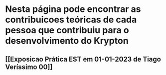 # Nesta página pode encontrar as contribuicoes teóricas de cada pessoa que contribuiu para o desenvolvimento do Krypton

## [[Exposicao Prática EST em 01-01-2023 de Tiago Veríssimo 00]]